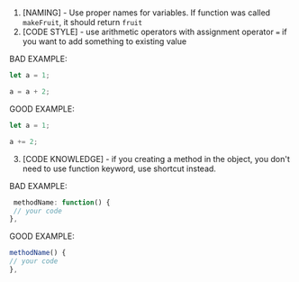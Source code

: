 #

1. [NAMING] - Use proper names for variables. If function was called `makeFruit`, it should return `fruit`
2. [CODE STYLE] - use arithmetic operators with assignment operator `=` if you want to add something to existing value

BAD EXAMPLE:

```js
let a = 1;

a = a + 2;
```

GOOD EXAMPLE:

```js
let a = 1;

a += 2;
```

3. [CODE KNOWLEDGE] - if you creating a method in the object, you don't need to use function keyword, use shortcut instead.

BAD EXAMPLE:

```js
 methodName: function() {
 // your code
},
```

GOOD EXAMPLE:

  ```js
  methodName() {
  // your code
  },
  ```
